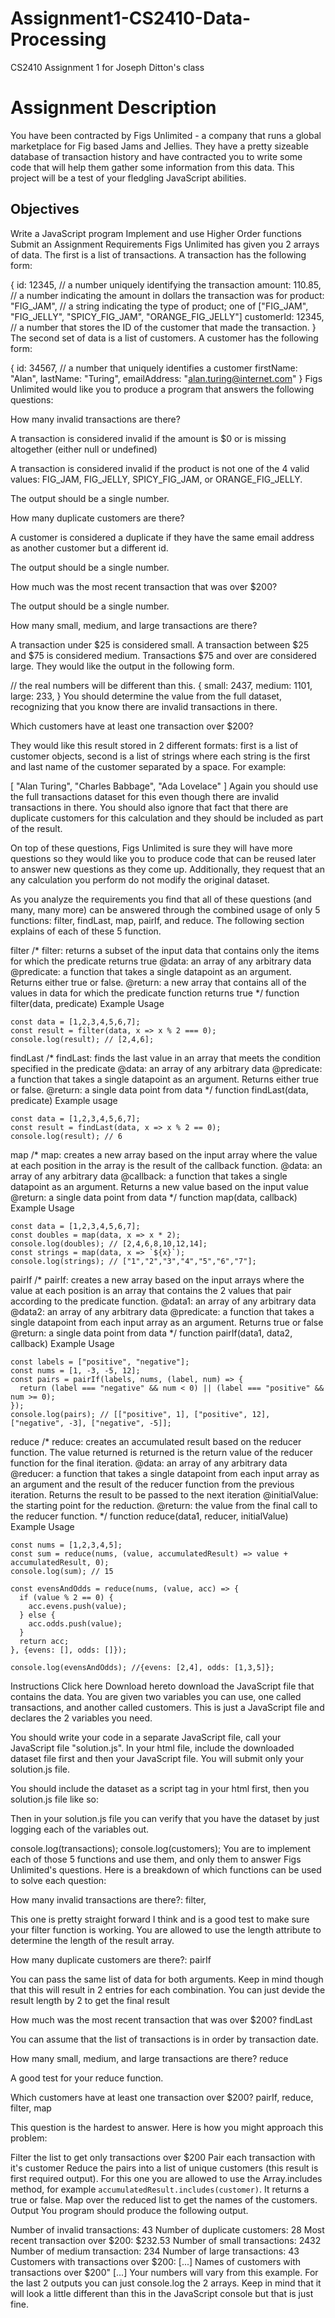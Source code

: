 # Assignment1-CS2410-Data-Processing
CS2410 Assignment 1 for Joseph Ditton's class

# Assignment Description

You have been contracted by Figs Unlimited - a company that runs a global marketplace for Fig based Jams and Jellies. They have a pretty sizeable database of transaction history and have contracted you to write some code that will help them gather some information from this data. This project will be a test of your fledgling JavaScript abilities.

## Objectives
Write a JavaScript program
Implement and use Higher Order functions
Submit an Assignment
Requirements
Figs Unlimited has given you 2 arrays of data. The first is a list of transactions. A transaction has the following form:

{
  id: 12345, // a number uniquely identifying the transaction
  amount: 110.85, // a number indicating the amount in dollars the transaction was for
  product: "FIG_JAM", // a string indicating the type of product; one of ["FIG_JAM", "FIG_JELLY", "SPICY_FIG_JAM", "ORANGE_FIG_JELLY"]
  customerId: 12345, // a number that stores the ID of the customer that made the transaction.
}
The second set of data is a list of customers. A customer has the following form:

{
  id: 34567, // a number that uniquely identifies a customer
  firstName: "Alan",
  lastName: "Turing",
  emailAddress: "alan.turing@internet.com"
}
Figs Unlimited would like you to produce a program that answers the following questions:

How many invalid transactions are there?

A transaction is considered invalid if the amount is $0 or is missing altogether (either null or undefined)

A transaction is considered invalid if the product is not one of the 4 valid values: FIG_JAM, FIG_JELLY, SPICY_FIG_JAM, or ORANGE_FIG_JELLY.

The output should be a single number.

 

How many duplicate customers are there?

A customer is considered a duplicate if they have the same email address as another customer but a different id.

The output should be a single number.

 

How much was the most recent transaction that was over $200?

The output should be a single number.

 

How many small, medium, and large transactions are there?

A transaction under $25 is considered small. A transaction between $25 and $75 is considered medium. Transactions $75 and over are considered large. They would like the output in the following form.

// the real numbers will be different than this.
{
  small: 2437, 
  medium: 1101,
  large: 233,
}
You should determine the value from the full dataset, recognizing that you know there are invalid transactions in there.

 

Which customers have at least one transaction over $200?

They would like this result stored in 2 different formats: first is a list of customer objects, second is a list of strings where each string is the first and last name of the customer separated by a space. For example:

[
  "Alan Turing",
  "Charles Babbage",
  "Ada Lovelace"
]
Again you should use the full transactions dataset for this even though there are invalid transactions in there. You should also ignore that fact that there are duplicate customers for this calculation and they should be included as part of the result.

On top of these questions, Figs Unlimited is sure they will have more questions so they would like you to produce code that can be reused later to answer new questions as they come up. Additionally, they request that an any calculation you perform do not modify the original dataset. 

As you analyze the requirements you find that all of these questions (and many, many more) can be answered through the combined usage of only 5 functions: filter, findLast, map, pairIf, and reduce. The following section explains of each of these 5 function. 

filter
/*
  filter: returns a subset of the input data that contains only the items for which the predicate returns true
  @data: an array of any arbitrary data
  @predicate: a function that takes a single datapoint as an argument. Returns either true or false.
  @return: a new array that contains all of the values in data
           for which the predicate function returns true
*/
function filter(data, predicate)
Example Usage
```
const data = [1,2,3,4,5,6,7];
const result = filter(data, x => x % 2 === 0);
console.log(result); // [2,4,6];
 ```

findLast
/*
  findLast: finds the last value in an array that meets the condition specified in the predicate
  @data: an array of any arbitrary data
  @predicate: a function that takes a single datapoint as an argument. Returns either true or false.
  @return: a single data point from data
*/
function findLast(data, predicate)
Example usage
```
const data = [1,2,3,4,5,6,7];
const result = findLast(data, x => x % 2 == 0);
console.log(result); // 6
 ```

map
/*
  map: creates a new array based on the input array where the value at each position in the array is the result of the callback function.
  @data: an array of any arbitrary data
  @callback: a function that takes a single datapoint as an argument. Returns a new value based on the input value
  @return: a single data point from data
*/
function map(data, callback)
Example Usage
```
const data = [1,2,3,4,5,6,7];
const doubles = map(data, x => x * 2);
console.log(doubles); // [2,4,6,8,10,12,14];
const strings = map(data, x => `${x}`);
console.log(strings); // ["1","2","3","4","5","6","7"];
 ```

pairIf
/*
  pairIf: creates a new array based on the input arrays where the value at each position is an 
          array that contains the 2 values that pair according to the predicate function.
  @data1: an array of any arbitrary data
  @data2: an array of any arbitrary data
  @predicate: a function that takes a single datapoint from each input array as an argument. Returns true or false
  @return: a single data point from data
*/
function pairIf(data1, data2, callback)
Example Usage
```
const labels = ["positive", "negative"];
const nums = [1, -3, -5, 12];
const pairs = pairIf(labels, nums, (label, num) => {
  return (label === "negative" && num < 0) || (label === "positive" && num >= 0);
});
console.log(pairs); // [["positive", 1], ["positive", 12], ["negative", -3], ["negative", -5]];
 ```

reduce
/*
  reduce: creates an accumulated result based on the reducer function. The value returned is returned
          is the return value of the reducer function for the final iteration.
  @data: an array of any arbitrary data
  @reducer: a function that takes a single datapoint from each input array as an
            argument and the result of the reducer function from the previous iteration.
            Returns the result to be passed to the next iteration
  @initialValue: the starting point for the reduction.
  @return: the value from the final call to the reducer function.
*/
function reduce(data1, reducer, initialValue)
Example Usage

```
const nums = [1,2,3,4,5];
const sum = reduce(nums, (value, accumulatedResult) => value + accumulatedResult, 0);
console.log(sum); // 15
```
```
const evensAndOdds = reduce(nums, (value, acc) => {
  if (value % 2 == 0) {
    acc.evens.push(value);
  } else {
    acc.odds.push(value);
  }
  return acc;
}, {evens: [], odds: []});

console.log(evensAndOdds); //{evens: [2,4], odds: [1,3,5]};
```
 

Instructions
Click here  Download hereto download the JavaScript file that contains the data. You are given two variables you can use, one called transactions, and another called customers. This is just a JavaScript file and declares the 2 variables you need.

You should write your code in a separate JavaScript file, call your JavaScript file "solution.js". In your html file, include the downloaded dataset file first and then your JavaScript file. You will submit only your solution.js file.

You should include the dataset as a script tag in your html first, then you solution.js file like so:

<script src="dataset.js></script>
<script src="solution.js></script>
Then in your solution.js file you can verify that you have the dataset by just logging each of the variables out.

console.log(transactions);
console.log(customers);
You are to implement each of those 5 functions and use them, and only them to answer Figs Unlimited's questions. Here is a breakdown of which functions can be used to solve each question:

How many invalid transactions are there?:  filter,

This one is pretty straight forward I think and is a good test to make sure your filter function is working. You are allowed to use the length attribute to determine the length of the result array. 

 

How many duplicate customers are there?: pairIf

You can pass the same list of data for both arguments. Keep in mind though that this will result in 2 entries for each combination. You can just devide the result length by 2 to get the final result

 

How much was the most recent transaction that was over $200? findLast

You can assume that the list of transactions is in order by transaction date.

 

How many small, medium, and large transactions are there? reduce

A good test for your reduce function.

 

Which customers have at least one transaction over $200? pairIf, reduce, filter, map

This question is the hardest to answer. Here is how you might approach this problem:

Filter the list to get only transactions over $200
Pair each transaction with it's customer
Reduce the pairs into a list of unique customers (this result is first required output).
For this one you are allowed to use the Array.includes method, for example `accumulatedResult.includes(customer)`. It returns a true or false.
Map over the reduced list to get the names of the customers.
Output
You program should produce the following output.

Number of invalid transactions: 43
Number of duplicate customers: 28
Most recent transaction over $200: $232.53
Number of small transactions: 2432
Number of medium transaction: 234
Number of large transactions: 43
Customers with transactions over $200:
[...]
Names of customers with transactions over $200"
[...] 
Your numbers will vary from this example. For the last 2 outputs you can just console.log the 2 arrays. Keep in mind that it will look a little different than this in the JavaScript console but that is just fine.
